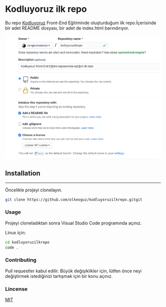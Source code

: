 # Kodluyoruz ilk repo

Bu repo [Kodluyoruz](https://www.kodluyoruz.org) Front-End Eğitiminde oluşturduğum ilk repo.İçerisinde bir adet README dosyası, bir adet de index.html barındırıyor.


![resim](https://github.com/Kodluyoruz/taskforce/raw/main/git/odev1/figures/github.png)

## Installation 
-----------

Öncelikle projeyi clonelayın.

```bash
git clone https://github.com/olkeoguz/kodluyoruzilkrepo.gitgit
```

### Usage

Projeyi cloneladıktan sonra Visual Studio Code programında açınız.

Linux için:

```bash
cd kodluyoruzilkrepo
code .
```

### Contributing 
Pull requestler kabul edilir. Büyük değişiklikler için, lütfen önce neyi değiştirmek istediğinizi tartışmak için bir konu açınız.


### Lincense

[MIT](https://www.choosealicense.com/licenses/mit/)
